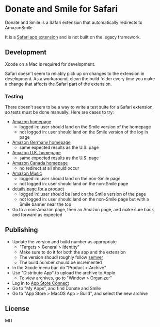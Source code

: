 # Donate and Smile for Safari

Donate and Smile is a Safari extension that automatically redirects to
AmazonSmile.

It is a [Safari app
extension](https://developer.apple.com/documentation/safariservices/safari_app_extensions)
and is not built on the legacy framework.

## Development

Xcode on a Mac is required for development.

Safari doesn't seem to reliably pick up on changes to the extension in
development. As a workaround, clean the build folder every time you make a
change that affects the Safari part of the extension.

### Testing

There doesn't seem to be a way to write a test suite for a Safari extension, so
tests must be done manually. Here are cases to try:

* [Amazon homepage](https://amazon.com)
    * logged in: user should land on the Smile version of the homepage
    * not logged in: user should land on the Smile version of the log in page
* [Amazon Germany homepage](https://www.amazon.de/)
    * same expected results as the U.S. page
* [Amazon U.K. homepage](https://www.amazon.co.uk/)
    * same expected results as the U.S. page
* [Amazon Canada homepage](https://www.amazon.ca/)
    * no redirect at all should occur
* [Amazon Music](https://music.amazon.com)
    * logged in: user should land on the non-Smile page
    * not logged in: user should land on the non-Smile page
* [details page for a product](https://www.amazon.com/Peoples-History-United-Perennial-Classics/dp/0061965596)
    * logged in: user should be land on the Smile version of the page
    * not logged in: user should land on the non-Smile page but with a Smile banner near the top
* Go to a non-Amazon page, then an Amazon page, and make sure back and forward as expected

## Publishing

* Update the version and build number as appropriate
    * "Targets > General > Identity"
    * Make sure to do it for both the app and the extension
    * The version shoudl roughly follow [semver](https://semver.org/)
    * The build number should be incremented
* In the Xcode menu bar, do "Product > Archive"
* Use "Distribute App" to upload the archive to Apple
    * To view archives, go to "Window > Organizer"
* Log in to [App Store Connect](https://appstoreconnect.apple.com/)
* Go to "My Apps", and find Donate and Smile
* Go to "App Store > MacOS App > Build", and select the new archive

## License

MIT
